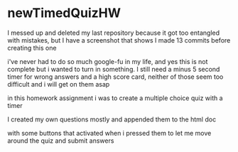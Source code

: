 # newTimedQuizHW
I messed up and deleted my last repository because it got too entangled with mistakes, but I have a screenshot that shows I made 13 commits before creating this one

i've never had to do so much google-fu in my life, and yes this is not complete but i wanted to turn in something. I still need a minus 5 second timer for wrong answers and a high score card, neither of those seem too difficult and i will get on them asap

in this homework assignment i was to create a multiple choice quiz with a timer

I created my own questions mostly and appended them to the html doc

with some buttons that activated when i pressed them to let me move around the quiz and submit answers
